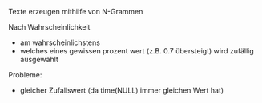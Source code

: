 Texte erzeugen mithilfe von N-Grammen

Nach Wahrscheinlichkeit
- am wahrscheinlichstens
- welches eines gewissen prozent wert (z.B. 0.7 übersteigt) wird zufällig ausgewählt

Probleme:
- gleicher Zufallswert (da time(NULL) immer gleichen Wert hat)